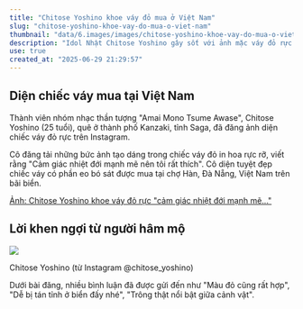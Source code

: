 ```yaml
---
title: "Chitose Yoshino khoe váy đỏ mua ở Việt Nam"
slug: "chitose-yoshino-khoe-vay-do-mua-o-viet-nam"
thumbnail: "data/6.images/images/chitose-yoshino-khoe-vay-do-mua-o-viet-nam.webp"
description: "Idol Nhật Chitose Yoshino gây sốt với ảnh mặc váy đỏ rực rỡ mua tại chợ Hàn Đà Nẵng."
use: true
created_at: "2025-06-29 21:29:57"
---
```


## Diện chiếc váy mua tại Việt Nam

Thành viên nhóm nhạc thần tượng "Amai Mono Tsume Awase", Chitose Yoshino (25 tuổi), quê ở thành phố Kanzaki, tỉnh Saga, đã đăng ảnh diện chiếc váy đỏ rực trên Instagram.

Cô đăng tải những bức ảnh tạo dáng trong chiếc váy đỏ in hoa rực rỡ, viết rằng "Cảm giác nhiệt đới mạnh mẽ nên tôi rất thích". Cô diện tuyệt đẹp chiếc váy có phần eo bó sát được mua tại chợ Hàn, Đà Nẵng, Việt Nam trên bãi biển.

[Ảnh: Chitose Yoshino khoe váy đỏ rực "cảm giác nhiệt đới mạnh mẽ..."](https://nishispo.nishinippon.co.jp/article/926007#1)

## Lời khen ngợi từ người hâm mộ

![](/images/20250628-00010004-nishispo-000-1-view.webp)

Chitose Yoshino (từ Instagram @chitose\_yoshino)

Dưới bài đăng, nhiều bình luận đã được gửi đến như "Màu đỏ cũng rất hợp", "Dễ bị tán tỉnh ở biển đấy nhé", "Trông thật nổi bật giữa cảnh vật".